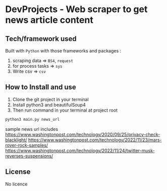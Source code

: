 # DevProjects - Web scraper to get news article content

## Tech/framework used
Built with `Python` with those frameworks and packages :

1. scraping data => `BS4`, `request`
2. for process tasks => `sys`
3. Write csv => `csv`


## How to Install and use
1. Clone the git project in your terminal
2. Install python3 and beautifulSoup4 
3. Then run command in your terminal at project root
```sh 
python3 main.py news_url
```
sample news url includes 
 https://www.washingtonpost.com/technology/2020/09/25/privacy-check-blacklight/
 https://www.washingtonpost.com/technology/2022/11/23/mars-rover-rock-samples/
 https://www.washingtonpost.com/technology/2022/11/24/twitter-musk-reverses-suspensions/

## License
No licence